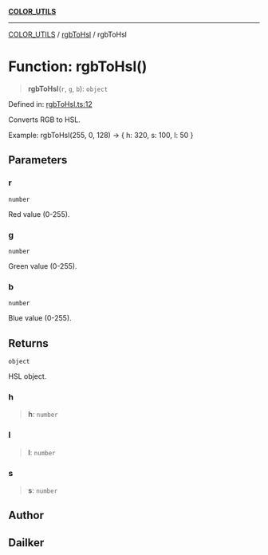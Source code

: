 [**COLOR_UTILS**](../../README.md)

***

[COLOR_UTILS](../../README.md) / [rgbToHsl](../README.md) / rgbToHsl

# Function: rgbToHsl()

> **rgbToHsl**(`r`, `g`, `b`): `object`

Defined in: [rgbToHsl.ts:12](https://github.com/dailker/everyutil/blob/0ec5ce08552e5059ec58e2975404aeb74a6202b1/src/color/rgbToHsl.ts#L12)

Converts RGB to HSL.

Example: rgbToHsl(255, 0, 128) → { h: 320, s: 100, l: 50 }

## Parameters

### r

`number`

Red value (0-255).

### g

`number`

Green value (0-255).

### b

`number`

Blue value (0-255).

## Returns

`object`

HSL object.

### h

> **h**: `number`

### l

> **l**: `number`

### s

> **s**: `number`

## Author

## Dailker
